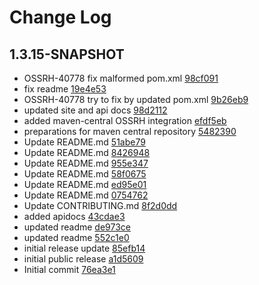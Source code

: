 # Change Log

## 1.3.15-SNAPSHOT
* OSSRH-40778 fix malformed pom.xml [98cf091](null/commit/98cf091a62e3efa25d7fcbe3a5210aee06c553cb)
* fix readme [19e4e53](null/commit/19e4e537aa710a1bd30db1532443097d561f7238)
* OSSRH-40778 try to fix by updated pom.xml [9b26eb9](null/commit/9b26eb9e01e376ce438c61029fbc93385e8a5def)
* updated site and api docs [98d2112](null/commit/98d211287ee1c9c68cc3e63c6b95e358aeb3c236)
* added maven-central OSSRH integration [efdf5eb](null/commit/efdf5ebeb1adf700de85bb46bebde8e499920276)
* preparations for maven central repository [5482390](null/commit/54823905f09857f61a0c9c24d9057bbacd7f3ad7)
* Update README.md [51abe79](null/commit/51abe791cd983846ffd6a7ae3a899f604a112538)
* Update README.md [8426948](null/commit/8426948d0372354c2358f9afe732d9a935404700)
* Update README.md [955e347](null/commit/955e34758c6090c96a44190dffee684943e7f30c)
* Update README.md [58f0675](null/commit/58f0675f379ff9e3655152881f2a2ed4b350bff8)
* Update README.md [ed95e01](null/commit/ed95e01d9ed5bf531a7b7388d2eb06c3717e290e)
* Update README.md [0754762](null/commit/075476233654852d3deb88f4694f1ba0c675933a)
* Update CONTRIBUTING.md [8f2d0dd](null/commit/8f2d0dd1f563d575cc16842f5be1f61cd2dae308)
* added apidocs [43cdae3](null/commit/43cdae3fe0bfbef66c8690c4c96deada1d8ca723)
* updated readme [de973ce](null/commit/de973cee32fc08c05af19a2ddfc8d1f5cec434be)
* updated readme [552c1e0](null/commit/552c1e0849c0ae16a286212fdf23221463ca5f6d)
* initial release update [85efb14](null/commit/85efb14cca5ef88c8330345cd57a61db1d9c6279)
* initial public release [a1d5609](null/commit/a1d560969ab2ba4284fe3ea1b8038b2aa36b9519)
* Initial commit [76ea3e1](null/commit/76ea3e1605515afd59c6a33c9276a7eabcd6a597)

